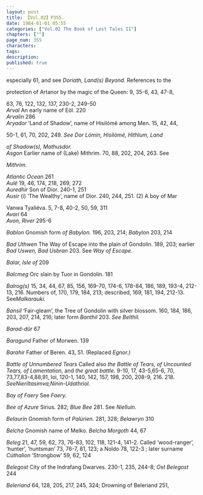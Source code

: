 ```yaml
---
layout: post
title: 【Vol.02】P355.
date: 1984-01-01 05:55
categories: ["Vol.02 The Book of Lost Tales II"]
chapters: [""]
page_num: 355
characters: 
tags: 
description: 
published: true
---
```


<p style="text-indent: 0;">
especially 61, and see <I>Doriath, Land(s) Beyond. </I>References to the
</p>

protection of Artanor by the magic of the Queen: 9, 35-6, 43, 47-8,

63, 76, 122, 132, 137, 230-2, 249-50<BR><I>Arval    </I>An early name of Eöl. 220<BR><I>Arvalin    </I>286<BR><I>Aryador    </I>‘Land of Shadow’, name of Hisilómë among Men. 15, 42, 44,

50-1, 61, 70, 202, 249. <I>See Dor Lómin, Hisilómë, Hithlum, Land</I>

<I>of Shadow(s), Mathusdor.<BR>Asgon     </I>Earlier name of (Lake) Mithrim. 70, 88, 202, 204, 263. See

<I>Mithrim.</I>

<I>Atlantic Ocean     </I>261<BR><I>Aulë   </I>19, 46, 174, 218, 269, 272<BR><I>Auredhir    </I>Son of Dior. 240-1, 251<BR><I>Ausir    </I>(i) ‘The Wealthy’, name of Dior. 240, 244, 251. (2) A boy of Mar

Vanwa Tyaliéva. 5, 7-8, 40-2, 50, 59, 311<BR><I>Avari    </I>64<BR><I>Avon, River    </I>295-6

<I>Bablon     </I>Gnomish form <I>of Babylon. </I>196, 203, 214; <I>Babylon </I>203, 214

<I>Bad Uthwen </I>The Way of Escape into the plain of Gondolin. 189, 203; earlier <I>Bad Uswen, Bad Usbran </I>203. See <I>Way of Escape.</I>

<I>Balar, Isle of    </I>209

<I>Balcmeg    </I>Orc slain by Tuor in Gondolin. 181

<I>Balrog(s)     </I>15, 34, 44, 67, 85, 156, 169-70, 174-6, 178-84, 186, 189, 193-4, 212-13, 216. Numbers of, 170, 179, 184, 213; described, 169, 181, 194, 212-13. See<I>Malkarauki.</I>

<I>Bansil    </I>‘Fair-gleam’, the Tree of Gondolin with silver blossom. 160, 184, 186, 203, 207, 214, 216; later form <I>Banthil </I>203. <I>See Belthil.</I>

<I>Barad-dûr   </I>67

<I>Baragund    </I>Father of Morwen. 139

<I>Barahir    </I>Father of Beren. 43, 51. (Replaced <I>Egnor.)</I>

<I>Battle  of Unnumbered Tears </I>Called also <I>the Battle of Tears, of Uncounted Tears, of Lamentation, </I>and <I>the great battle. </I>9-10, 17, 43-5,65-6, 70, 73,77,83-4,88,91, loi, 120-1, 140, 142, 157, 198, 200, 208-9, 216. 218. <I>SeeNieríltasimva,Nínin-Udathriol.</I>

<I>Bay of Faery     </I>See <I>Faery.</I>

<I>Bee of Azure     </I>Sirius. 282; <I>Blue Bee </I>281. See <I>Nielluin.</I>

<I>Belaurin     </I>Gnomish form of <I>Palúrien. </I>281, 328; <I>Belawryn </I>310

<I>Belcha     </I>Gnomish name of Melko. <I>Belcha Morgoth </I>44, 67

<I>Beleg    </I>21, 47, 59, 62, 73, 76-83, 102, 118, 121-4, 141-2. Called ‘wood-ranger’, ‘hunter’, ‘huntsman’ 73, 76-7, 81, 123; a Noldo 78, 122-3 ; later surname <I>Cúthalion </I>‘Strongbow’ 59, 62, 124

<I>Belegost     </I>City of the Indrafang Dwarves. 230-1, 235, 244-8; <I>Ost Belegost </I>244

<I>Beleriand    </I>64, 128, 205, 217, 245, 324; Drowning of Beleriand 251,

